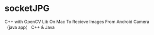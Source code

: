 socketJPG
=========
C++ with OpenCV Lib On Mac To Recieve Images From Android Camera （java app）
C++ & Java
